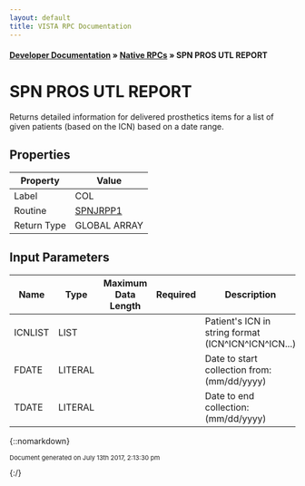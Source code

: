 ```yaml
---
layout: default
title: VISTA RPC Documentation
---
```


#### [Developer Documentation](../index) &#187; [Native RPCs](TableOfContents) &#187; SPN PROS UTL REPORT<br/>
# SPN PROS UTL REPORT

Returns detailed information for delivered prosthetics items for a list of given patients (based on the ICN) based on a date range.

## Properties

Property | Value
--- | ---
Label | COL
Routine | [SPNJRPP1](http://code.osehra.org/dox/Routine_SPNJRPP1_source.html)
Return Type | GLOBAL ARRAY


## Input Parameters

Name | Type | Maximum Data Length | Required | Description
--- | --- | --- | --- | ---
ICNLIST | LIST |  |  | Patient&#x27;s ICN in string format (ICN^ICN^ICN^ICN...)
FDATE | LITERAL |  |  | Date to start collection from: (mm/dd/yyyy)
TDATE | LITERAL |  |  | Date to end collection: (mm/dd/yyyy)  



{::nomarkdown} <br/><p style="font-size: 11px">Document generated on July 13th 2017, 2:13:30 pm</p>{:/}